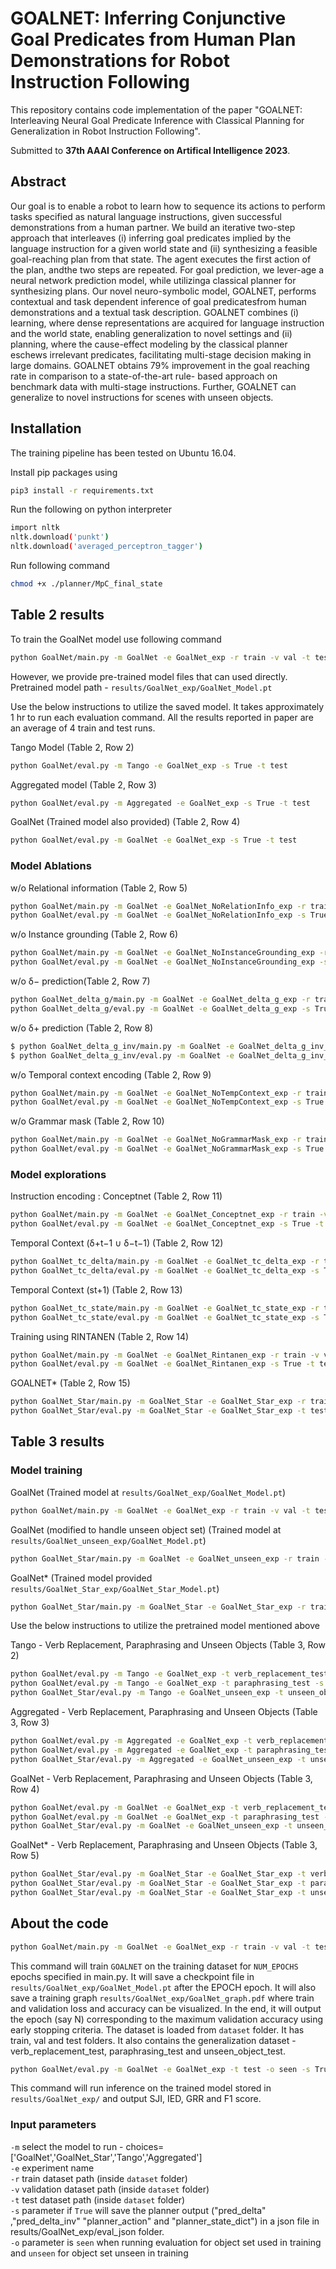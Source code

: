 # GOALNET: Inferring Conjunctive Goal Predicates from Human Plan Demonstrations for Robot Instruction Following

This repository contains code implementation of the paper "GOALNET: Interleaving Neural Goal Predicate Inference with Classical Planning for Generalization in Robot Instruction Following".

Submitted to **37th AAAI Conference on Artifical Intelligence 2023**.

## Abstract

Our goal is to enable a robot to learn how to sequence its actions to perform tasks specified as natural language instructions, given successful demonstrations from a human partner. We build an iterative two-step approach that interleaves (i) inferring goal predicates implied by the language instruction for a given world state and (ii) synthesizing a feasible goal-reaching plan from that state. The agent executes the first action of the plan, andthe two steps are repeated. For goal prediction, we lever-age a neural network prediction model, while utilizinga classical planner for synthesizing plans. Our novel neuro-symbolic model, GOALNET, performs contextual and task dependent inference of goal predicatesfrom human demonstrations and a textual task description. GOALNET combines (i) learning, where dense representations are acquired for language instruction and the world state, enabling generalization to novel settings and (ii) planning, where the cause-effect modeling by the classical planner eschews irrelevant predicates, facilitating multi-stage decision making in large domains. GOALNET obtains 79% improvement in the goal reaching rate in comparison to a state-of-the-art rule- based approach on benchmark data with multi-stage instructions. Further, GOALNET can generalize to novel instructions for scenes with unseen objects.

## Installation

The training pipeline has been tested on Ubuntu 16.04.

Install pip packages using

```bash
pip3 install -r requirements.txt
```

Run the following on python interpreter

```bash
import nltk
nltk.download('punkt')
nltk.download('averaged_perceptron_tagger')
```

Run following command
```bash
chmod +x ./planner/MpC_final_state 
```


## Table 2 results

To train the GoalNet model use following command
```bash
python GoalNet/main.py -m GoalNet -e GoalNet_exp -r train -v val -t test
```

However, we provide pre-trained model files that can used directly. <br />
Pretrained model path - `results/GoalNet_exp/GoalNet_Model.pt` <br />

Use the below instructions to utilize the saved model. It takes approximately 1 hr to run each evaluation command. All the results reported in paper are an average of 4 train and test runs.

Tango Model (Table 2, Row 2)

```bash
python GoalNet/eval.py -m Tango -e GoalNet_exp -s True -t test 
```

Aggregated model (Table 2, Row 3)

```bash
python GoalNet/eval.py -m Aggregated -e GoalNet_exp -s True -t test
```

GoalNet (Trained model also provided) (Table 2, Row 4)

```bash
python GoalNet/eval.py -m GoalNet -e GoalNet_exp -s True -t test
```

### Model Ablations

w/o Relational information (Table 2, Row 5)

```bash
python GoalNet/main.py -m GoalNet -e GoalNet_NoRelationInfo_exp -r train -v val -t test --no_relation
python GoalNet/eval.py -m GoalNet -e GoalNet_NoRelationInfo_exp -s True -t test --no_relation
```

w/o Instance grounding (Table 2, Row 6)

```bash
python GoalNet/main.py -m GoalNet -e GoalNet_NoInstanceGrounding_exp -r train -v val -t test --no_instance_grounding
python GoalNet/eval.py -m GoalNet -e GoalNet_NoInstanceGrounding_exp -s True -t test --no_instance_grounding
```

w/o δ− prediction(Table 2, Row 7)

```bash
python GoalNet_delta_g/main.py -m GoalNet -e GoalNet_delta_g_exp -r train -v val -t test
python GoalNet_delta_g/eval.py -m GoalNet -e GoalNet_delta_g_exp -s True -t test
```

w/o δ+ prediction (Table 2, Row 8)

```bash
$ python GoalNet_delta_g_inv/main.py -m GoalNet -e GoalNet_delta_g_inv_exp -r train -v val -t test
$ python GoalNet_delta_g_inv/eval.py -m GoalNet -e GoalNet_delta_g_inv_exp -s True -t test
```

w/o Temporal context encoding (Table 2, Row 9)

```bash
python GoalNet/main.py -m GoalNet -e GoalNet_NoTempContext_exp -r train -v val -t test --no_temporal_context
python GoalNet/eval.py -m GoalNet -e GoalNet_NoTempContext_exp -s True -t test --no_temporal_context
```

w/o Grammar mask (Table 2, Row 10)

```bash
python GoalNet/main.py -m GoalNet -e GoalNet_NoGrammarMask_exp -r train -v val -t test --no_grammar_mask
python GoalNet/eval.py -m GoalNet -e GoalNet_NoGrammarMask_exp -s True -t test --no_grammar_mask
```

### Model explorations

Instruction encoding : Conceptnet (Table 2, Row 11)

```bash
python GoalNet/main.py -m GoalNet -e GoalNet_Conceptnet_exp -r train -v val -t test --conceptnet
python GoalNet/eval.py -m GoalNet -e GoalNet_Conceptnet_exp -s True -t test --conceptnet
```

Temporal Context (δ+t−1 ∪ δ−t−1) (Table 2, Row 12)

```bash
python GoalNet_tc_delta/main.py -m GoalNet -e GoalNet_tc_delta_exp -r train -v val -t test
python GoalNet_tc_delta/eval.py -m GoalNet -e GoalNet_tc_delta_exp -s True -t test
```

Temporal Context (st+1) (Table 2, Row 13)

```bash
python GoalNet_tc_state/main.py -m GoalNet -e GoalNet_tc_state_exp -r train -v val -t test
python GoalNet_tc_state/eval.py -m GoalNet -e GoalNet_tc_state_exp -s True -t test
```

Training using RINTANEN (Table 2, Row 14)

```bash
python GoalNet/main.py -m GoalNet -e GoalNet_Rintanen_exp -r train -v val -t test --rintanen
python GoalNet/eval.py -m GoalNet -e GoalNet_Rintanen_exp -s True -t test
```

GOALNET* (Table 2, Row 15)

```bash
python GoalNet_Star/main.py -m GoalNet_Star -e GoalNet_Star_exp -r train -v val -t test -o seen
python GoalNet_Star/eval.py -m GoalNet_Star -e GoalNet_Star_exp -t test -s True -o seen
```

## Table 3 results

### Model training

GoalNet (Trained model at `results/GoalNet_exp/GoalNet_Model.pt`)

```bash
python GoalNet/main.py -m GoalNet -e GoalNet_exp -r train -v val -t test 
```

GoalNet (modified to handle unseen object set) (Trained model at `results/GoalNet_unseen_exp/GoalNet_Model.pt`)

```bash
python GoalNet_Star/main.py -m GoalNet -e GoalNet_unseen_exp -r train -v val -t test -o seen 
```

GoalNet* (Trained model provided `results/GoalNet_Star_exp/GoalNet_Star_Model.pt`)

```bash
python GoalNet_Star/main.py -m GoalNet_Star -e GoalNet_Star_exp -r train -v val -t test -o seen 
```
Use the below instructions to utilize the pretrained model mentioned above

Tango - Verb Replacement, Paraphrasing and Unseen Objects (Table 3, Row 2)

```bash
python GoalNet/eval.py -m Tango -e GoalNet_exp -t verb_replacement_test -s True 
python GoalNet/eval.py -m Tango -e GoalNet_exp -t paraphrasing_test -s True 
python GoalNet_Star/eval.py -m Tango -e GoalNet_unseen_exp -t unseen_object_test -s True -o unseen
```

Aggregated - Verb Replacement, Paraphrasing and Unseen Objects (Table 3, Row 3)

```bash
python GoalNet/eval.py -m Aggregated -e GoalNet_exp -t verb_replacement_test -s True 
python GoalNet/eval.py -m Aggregated -e GoalNet_exp -t paraphrasing_test -s True 
python GoalNet_Star/eval.py -m Aggregated -e GoalNet_unseen_exp -t unseen_object_test -s True -o unseen
```

GoalNet - Verb Replacement, Paraphrasing and Unseen Objects (Table 3, Row 4)

```bash
python GoalNet/eval.py -m GoalNet -e GoalNet_exp -t verb_replacement_test -s True 
python GoalNet/eval.py -m GoalNet -e GoalNet_exp -t paraphrasing_test -s True
python GoalNet_Star/eval.py -m GoalNet -e GoalNet_unseen_exp -t unseen_object_test -s True -o unseen 
```

GoalNet* - Verb Replacement, Paraphrasing and Unseen Objects (Table 3, Row 5)

```bash
python GoalNet_Star/eval.py -m GoalNet_Star -e GoalNet_Star_exp -t verb_replacement_test -s True -o seen  
python GoalNet_Star/eval.py -m GoalNet_Star -e GoalNet_Star_exp -t paraphrasing_test -s True -o seen  
python GoalNet_Star/eval.py -m GoalNet_Star -e GoalNet_Star_exp -t unseen_object_test -s True -o unseen  
```

## About the code

```bash
python GoalNet/main.py -m GoalNet -e GoalNet_exp -r train -v val -t test -o seen
```

This command will train `GOALNET` on the training dataset for `NUM_EPOCHS` epochs specified in main.py. It will save a checkpoint file in `results/GoalNet_exp/GoalNet_Model.pt` after the EPOCH epoch. It will also save a training graph `results/GoalNet_exp/GoalNet_graph.pdf` where train and validation loss and accuracy can be visualized. In the end, it will output the epoch (say N) corresponding to the maximum validation accuracy using early stopping criteria. The dataset is loaded from `dataset` folder. It has train, val and test folders. It also contains the generalization dataset - verb_replacement_test, paraphrasing_test and unseen_object_test.

```bash
python GoalNet/eval.py -m GoalNet -e GoalNet_exp -t test -o seen -s True
```

This command will run inference on the trained model stored in `results/GoalNet_exp/` and output SJI, IED, GRR and F1 score.

### Input parameters

`-m` select the model to run - choices=['GoalNet','GoalNet_Star','Tango','Aggregated'] <br />
`-e` experiment name <br />
`-r` train dataset path (inside `dataset` folder) <br />
`-v` validation dataset path (inside `dataset` folder) <br />
`-t` test dataset path (inside `dataset` folder) <br />
`-s` parameter if `True` will save the planner output ("pred_delta" ,"pred_delta_inv" "planner_action" and "planner_state_dict") in a json file in results/GoalNet_exp/eval_json folder. <br />
`-o` parameter is `seen` when running evaluation for object set used in training and `unseen` for object set unseen in training
